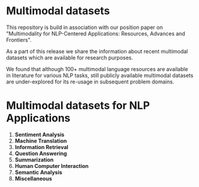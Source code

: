 # Multimodal datasets

This repository is build in association with our position paper on "Multimodality for NLP-Centered Applications: Resources, Advances and
Frontiers".

As a part of this release we share the information about recent multimodal datasets which are available for research purposes.

We found that although 100+ multimodal language resources are available in literature for various NLP tasks, still publicly available multimodal datasets are under-explored for its re-usage in subsequent problem domains.

# Multimodal datasets for NLP Applications

1. **Sentiment Analysis**
2. **Machine Translation**
3. **Information Retrieval**
4. **Question Answering**
5. **Summarization**
6. **Human Computer Interaction**
7. **Semantic Analysis**
8. **Miscellaneous**
